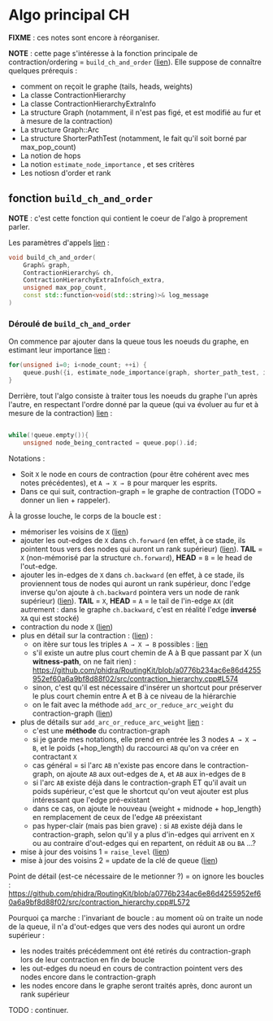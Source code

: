 # Algo principal CH

**FIXME** : ces notes sont encore à réorganiser.

**NOTE** : cette page s'intéresse à la fonction principale de contraction/ordering = `build_ch_and_order` ([lien](https://github.com/phidra/RoutingKit/blob/a0776b234ac6e86d4255952ef60a6a9bf8d88f02/src/contraction_hierarchy.cpp#L608)). Elle suppose de connaître quelques prérequis : 

- comment on reçoit le graphe (tails, heads, weights)
- La classe ContractionHierarchy
- La classe ContractionHierarchyExtraInfo
- La structure Graph (notamment, il n'est pas figé, et est modifié au fur et à mesure de la contraction)
- La structure Graph::Arc
- La structure ShorterPathTest (notamment, le fait qu'il soit borné par max_pop_count)
- La notion de hops
- La notion `estimate_node_importance` , et ses critères
- Les notiosn d'order et rank


## fonction `build_ch_and_order`

**NOTE** : c'est cette fonction qui contient le coeur de l'algo à proprement parler.

Les paramètres d'appels [lien](https://github.com/phidra/RoutingKit/blob/a0776b234ac6e86d4255952ef60a6a9bf8d88f02/src/contraction_hierarchy.cpp#L608) :

```cpp
void build_ch_and_order(
    Graph& graph,
    ContractionHierarchy& ch,
    ContractionHierarchyExtraInfo&ch_extra,
    unsigned max_pop_count,
    const std::function<void(std::string)>& log_message
)
```


### Déroulé de `build_ch_and_order`

On commence par ajouter dans la queue tous les noeuds du graphe, en estimant leur importance [lien](https://github.com/phidra/RoutingKit/blob/a0776b234ac6e86d4255952ef60a6a9bf8d88f02/src/contraction_hierarchy.cpp#L632) :

```cpp
for(unsigned i=0; i<node_count; ++i) {
    queue.push({i, estimate_node_importance(graph, shorter_path_test, i)});
}
```

Derrière, tout l'algo consiste à traiter tous les noeuds du graphe l'un après l'autre, en respectant l'ordre donné par la queue (qui va évoluer au fur et à mesure de la contraction) [lien](https://github.com/phidra/RoutingKit/blob/a0776b234ac6e86d4255952ef60a6a9bf8d88f02/src/contraction_hierarchy.cpp#L656) :

```cpp

while(!queue.empty()){
    unsigned node_being_contracted = queue.pop().id;
```

Notations :
- Soit `X` le node en cours de contraction (pour être cohérent avec mes notes précédentes), et `A → X → B` pour marquer les esprits.
- Dans ce qui suit, contraction-graph = le graphe de contraction (TODO = donner un lien + rappeler).

À la grosse louche, le corps de la boucle est :

- mémoriser les voisins de `X` ([lien](https://github.com/phidra/RoutingKit/blob/a0776b234ac6e86d4255952ef60a6a9bf8d88f02/src/contraction_hierarchy.cpp#L662))
- ajouter les out-edges de `X` dans `ch.forward` (en effet, à ce stade, ils pointent tous vers des nodes qui auront un rank supérieur) ([lien](https://github.com/phidra/RoutingKit/blob/a0776b234ac6e86d4255952ef60a6a9bf8d88f02/src/contraction_hierarchy.cpp#L683)). **TAIL** = `X` (non-mémorisé par la structure `ch.forward`), **HEAD** = `B` = le head de l'out-edge.
- ajouter les in-edges de `X` dans `ch.backward` (en effet, à ce stade, ils proviennent tous de nodes qui auront un rank supérieur, donc l'edge inverse qu'on ajoute à `ch.backward` pointera vers un node de rank supérieur) ([lien](https://github.com/phidra/RoutingKit/blob/a0776b234ac6e86d4255952ef60a6a9bf8d88f02/src/contraction_hierarchy.cpp#L694)). **TAIL** = `X`, **HEAD** = `A` = le tail de l'in-edge `AX` (dit autrement : dans le graphe `ch.backward`, c'est en réalité l'edge **inversé** `XA` qui est stocké)
- contraction du node `X` ([lien](https://github.com/phidra/RoutingKit/blob/a0776b234ac6e86d4255952ef60a6a9bf8d88f02/src/contraction_hierarchy.cpp#L709))
- plus en détail sur la contraction : ([lien](https://github.com/phidra/RoutingKit/blob/a0776b234ac6e86d4255952ef60a6a9bf8d88f02/src/contraction_hierarchy.cpp#L566)) :
    * on itère sur tous les triples `A → X → B` possibles : [lien](https://github.com/phidra/RoutingKit/blob/a0776b234ac6e86d4255952ef60a6a9bf8d88f02/src/contraction_hierarchy.cpp#L567)
    * s'il existe un autre plus court chemin de A à B que passant par X (un **witness-path**, on ne fait rien) : https://github.com/phidra/RoutingKit/blob/a0776b234ac6e86d4255952ef60a6a9bf8d88f02/src/contraction_hierarchy.cpp#L574
    * sinon, c'est qu'il est nécessaire d'insérer un shortcut pour préserver le plus court chemin entre A et B à ce niveau de la hiérarchie
    * on le fait avec la méthode `add_arc_or_reduce_arc_weight` du contraction-graph ([lien](https://github.com/phidra/RoutingKit/blob/a0776b234ac6e86d4255952ef60a6a9bf8d88f02/src/contraction_hierarchy.cpp#L579))
- plus de détails sur `add_arc_or_reduce_arc_weight` [lien](https://github.com/phidra/RoutingKit/blob/a0776b234ac6e86d4255952ef60a6a9bf8d88f02/src/contraction_hierarchy.cpp#L105) :
    * c'est une **méthode** du contraction-graph
    * si je garde mes notations, elle prend en entrée les 3 nodes `A → X → B`, et le poids (+hop_length) du raccourci `AB` qu'on va créer en contractant `X`
    * cas général = si l'arc `AB` n'existe pas encore dans le contraction-graph, on ajoute `AB` aux out-edges de `A`, et `AB` aux in-edges de `B`
    * si l'arc `AB` existe déjà dans le contraction-graph ET qu'il avait un poids supérieur, c'est que le shortcut qu'on veut ajouter est plus intéressant que l'edge pré-existant
    * dans ce cas, on ajoute le nouveau {weight + midnode + hop_length} en remplacement de ceux de l'edge `AB` préexistant
    * pas hyper-clair (mais pas bien grave) : si `AB` existe déjà dans le contraction-graph, selon qu'il y a plus d'in-edges qui arrivent en `X` ou au contraire d'out-edges qui en repartent, on réduit `AB` ou `BA` ...?
- mise à jour des voisins 1 = `raise_level` ([lien](https://github.com/phidra/RoutingKit/blob/a0776b234ac6e86d4255952ef60a6a9bf8d88f02/src/contraction_hierarchy.cpp#L713))
- mise à jour des voisins 2 = update de la clé de queue  ([lien](https://github.com/phidra/RoutingKit/blob/a0776b234ac6e86d4255952ef60a6a9bf8d88f02/src/contraction_hierarchy.cpp#L714))

Point de détail (est-ce nécessaire de le metionner ?) = on ignore les boucles : https://github.com/phidra/RoutingKit/blob/a0776b234ac6e86d4255952ef60a6a9bf8d88f02/src/contraction_hierarchy.cpp#L572

Pourquoi ça marche : l'invariant de boucle : au moment où on traite un node de la queue, il n'a d'out-edges que vers des nodes qui auront un ordre supérieur :
- les nodes traités précédemment ont été retirés du contraction-graph lors de leur contraction en fin de boucle
- les out-edges du noeud en cours de contraction pointent vers des nodes encore dans le contraction-graph
- les nodes encore dans le graphe seront traités après, donc auront un rank supérieur

TODO : continuer.
